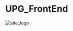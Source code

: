 # UPG_FrontEnd

![site_logo](https://github.com/AvazbekOlimov/UPG_FrontEnd/assets/92303549/0ef1bd0c-577a-403d-b0aa-025d58b70fef)
